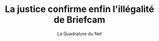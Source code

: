 ---
layout: post
title: "La justice confirme enfin l'illégalité de Briefcam"
link: https://www.laquadrature.net/2025/01/30/la-justice-confirme-enfin-lillegalite-de-briefcam/
author: "La Quadrature du Net"
published_date: "30/01/2025"
description: "Victoire totale aujourd’hui au tribunal administratif de Grenoble ! L’affaire opposant La Quadrature du Net à la ville de Moirans, en Isère, s’achève par une décision reconnaissant l’illégalité du logiciel de vidéosurveillance algorithmique Briefcam. La justice ordonne à la commune de cesser immédiatement l’utilisation de ce logiciel."
language: "fr"
categories: "Liens"
tags: "politique surveillance ia vie-privée"
og-tags: "politique surveillance ia vie-privée"
permalink: /:categories/:year/:month/:day/:title/
---